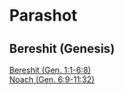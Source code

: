# Parashot

## Bereshit (Genesis)
[Bereshit (Gen. 1:1-6:8)](WeeklyParasha/01%20-%20Bereshit/README.html)<br>
[Noach (Gen. 6:9-11:32)](WeeklyParasha/02%20-%20Noach/README.html)


